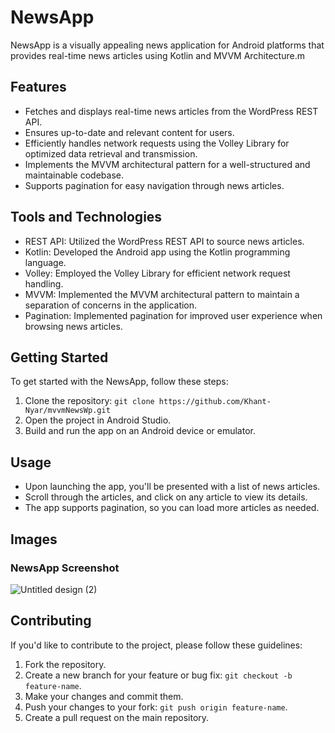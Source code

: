 # NewsApp

NewsApp is a visually appealing news application for Android platforms that provides real-time news articles using Kotlin and MVVM Architecture.m


## Features

- Fetches and displays real-time news articles from the WordPress REST API.
- Ensures up-to-date and relevant content for users.
- Efficiently handles network requests using the Volley Library for optimized data retrieval and transmission.
- Implements the MVVM architectural pattern for a well-structured and maintainable codebase.
- Supports pagination for easy navigation through news articles.

## Tools and Technologies

- REST API: Utilized the WordPress REST API to source news articles.
- Kotlin: Developed the Android app using the Kotlin programming language.
- Volley: Employed the Volley Library for efficient network request handling.
- MVVM: Implemented the MVVM architectural pattern to maintain a separation of concerns in the application.
- Pagination: Implemented pagination for improved user experience when browsing news articles.

## Getting Started

To get started with the NewsApp, follow these steps:

1. Clone the repository: `git clone https://github.com/Khant-Nyar/mvvmNewsWp.git`
2. Open the project in Android Studio.
3. Build and run the app on an Android device or emulator.

## Usage

- Upon launching the app, you'll be presented with a list of news articles.
- Scroll through the articles, and click on any article to view its details.
- The app supports pagination, so you can load more articles as needed.

## Images

### NewsApp Screenshot

![Untitled design (2)](https://github.com/vswati0101/Yoowindow/assets/140166757/72aa465c-be6c-471e-adc4-1728c72ca9e8)


## Contributing

If you'd like to contribute to the project, please follow these guidelines:
1. Fork the repository.
2. Create a new branch for your feature or bug fix: `git checkout -b feature-name`.
3. Make your changes and commit them.
4. Push your changes to your fork: `git push origin feature-name`.
5. Create a pull request on the main repository.



